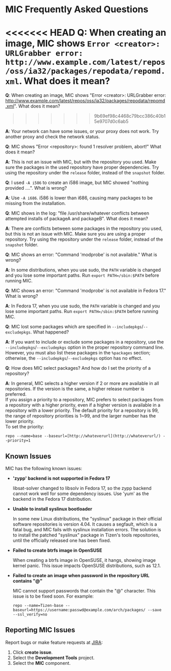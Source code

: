# MIC Frequently Asked Questions

<<<<<<< HEAD
**Q**: When creating an image, MIC shows `Error <creator>: URLGrabber error: http://www.example.com/latest/repos/oss/ia32/packages/repodata/repomd.xml`. What does it mean?
=======
**Q**: When creating an image, MIC shows "Error &lt;creator&gt;: URLGrabber error: http://www.example.com/latest/repos/oss/ia32/packages/repodata/repomd.xml". What does it mean?
>>>>>>> 9b69ef98c4468c79bcc386c40b15e9707d0c6ab5

**A**: Your network can have some issues, or your proxy does not work. Try another proxy and check the network status.


**Q**: MIC shows "Error &lt;repository&gt;: found 1 resolver problem, abort!" What does it mean?

**A**: This is not an issue with MIC, but with the repository you used. Make sure the packages in the used repository have proper dependencies. Try using the repository under the `release` folder, instead of the `snapshot` folder.


**Q**: I used `-A i586` to create an i586 image, but MIC showed "nothing provided ....". What is wrong?

**A**: Use `-A i686`. i586 is lower than i686, causing many packages to be missing from the installation.


**Q**: MIC shows in the log: "file /usr/share/whatever conflicts between attempted installs of packageA and packageB". What does it mean?

**A**: There are conflicts between some packages in the repository you used, but this is not an issue with MIC. Make sure you are using a proper repository. Try using the repository under the `release` folder, instead of the `snapshot` folder.


**Q**: MIC shows an error: "Command 'modprobe' is not available." What is wrong?

**A**: In some distributions, when you use sudo, the `PATH` variable is changed and you lose some important paths. Run `export PATH=/sbin:$PATH` before running MIC.


**Q**: MIC shows an error: "Command 'modprobe' is not available in Fedora 17." What is wrong?

**A**: In Fedora 17, when you use sudo, the `PATH` variable is changed and you lose some important paths. Run `export PATH=/sbin:$PATH` before running MIC.


**Q**: MIC lost some packages which are specified in `--includepkgs`/`--excludepkgs`. What happened?

**A**: If you want to include or exclude some packages in a repository, use the `--includepkgs`/`--excludepkgs` option in the proper repository command line. However, you must also list these packages in the `%packages` section; otherwise, the `--includepkgs`/`--excludepkgs` option has no effect.


**Q**: How does MIC select packages? And how do I set the priority of a repository?

**A**: In general, MIC selects a higher version if 2 or more are available in all repositories. If the version is the same, a higher release number is preferred.<br>
If you assign a priority to a repository, MIC prefers to select packages from a repository with a higher priority, even if a higher version is available in a repository with a lower priority. The default priority for a repository is 99, the range of repository priorities is 1~99, and the larger number has the lower priority.<br>
To set the priority:
```
repo --name=base --baseurl=[http://whateverurl](http://whateverurl/) --priority=1
```

## Known Issues

MIC has the following known issues:

- **'zypp' backend is not supported in Fedora 17**

  libsat-solver changed to libsolv in Fedora 17, so the zypp backend cannot work well for some dependency issues. Use 'yum' as the backend in the Fedora 17 distribution.

- **Unable to install syslinux bootloader**

  In some new Linux distributions, the "syslinux" package in their official software repositories is version 4.04. It causes a segfault, which is a fatal bug, and MIC fails with syslinux installation errors. The solution is to install the patched "syslinux" package in Tizen's tools repositories, until the officially released one has been fixed.

- **Failed to create btrfs image in OpenSUSE**

  When creating a btrfs image in OpenSUSE, it hangs, showing image kernel panic. This issue impacts OpenSUSE distributions, such as 12.1.

- **Failed to create an image when password in the repository URL contains "@"**

  MIC cannot support passwords that contain the "@" character. This issue is to be fixed soon. For example:
  ```
  repo --name=Tizen-base --baseurl=https://username:passwd@example.com/arch/packages/ --save  --ssl_verify=no
  ```


## Reporting MIC Issues

Report bugs or make feature requests at [JIRA](https://bugs.tizen.org/):

1. Click **create issue**.
1. Select the **Development Tools** project.
1. Select the **MIC** component.
